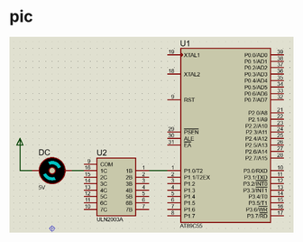 # pic
![image](https://github.com/tonixtom/C51-learning-routine/blob/master/Motor_control/PWM_DC_Motor/DC_MOTOR.png)
